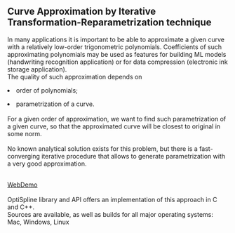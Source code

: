 ## Curve Approximation by Iterative Transformation-Reparametrization technique
In many applications it is important to be able to approximate a given curve with a relatively low-order trigonometric polynomials.
Coefficients of such approximating polynomials may be used as features for building ML models (handwriting recognition application) or for data compression (electronic ink storage application).<br>
The quality of such approximation depends on <li>
order of polynomials;</li>
<li>parametrization of a curve.</li>
<br>For a given order of approximation, we want to find such parametrization of a given curve, so that the approximated curve will be closest to original in some norm.<br><br>
No known analytical solution exists for this problem, but there is a fast-converging iterative procedure that allows to generate parametrization with a very good approximation.<br><br>

[WebDemo](http://35.197.126.101/AppDemo/)
<br><br>OptiSpline library and API offers an implementation of this approach in C and C++.<br>
Sources are available, as well as builds for all major operating systems: Mac, Windows, Linux 









